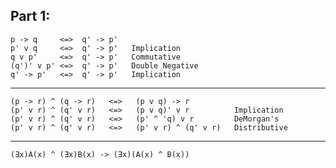 ## Part 1:
```
p -> q     <=>  q' -> p'
p' v q     <=>  q' -> p'   Implication
q v p'     <=>  q' -> p'   Commutative
(q')' v p' <=>  q' -> p'   Double Negative
q' -> p'   <=>  q' -> p'   Implication
```
-----------------------------------------------------------------------------
```
(p -> r) ^ (q -> r)   <=>   (p v q) -> r
(p' v r) ^ (q' v r)   <=>   (p v q)' v r          Implication
(p' v r) ^ (q' v r)   <=>   (p' ^ 'q) v r         DeMorgan's
(p' v r) ^ (q' v r)   <=>   (p' v r) ^ (q' v r)   Distributive
```
-----------------------------------------------------------------------------
``
(Ǝx)A(x) ^ (Ǝx)B(x) -> (Ǝx)(A(x) ^ B(x))
``
